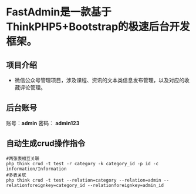 FastAdmin是一款基于ThinkPHP5+Bootstrap的极速后台开发框架。
===============


## **项目介绍**

* 微信公众号管理项目，涉及课程、资讯的文本类信息发布管理，以及对应的收藏评论管理。

## **后台账号**

账号：**admin**      密码： **admin123**

## **自动生成crud操作指令**

	#两张表相互关联
	php think crud -t test -r category -k category_id -p id -c information/Information
	#多表关联
	php think crud -t test --relation=category --relation=admin --relationforeignkey=category_id --relationforeignkey=admin_id

